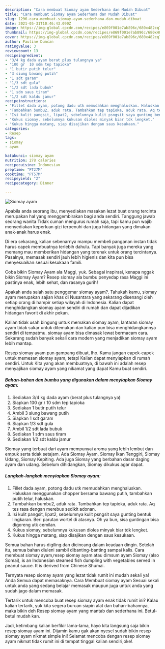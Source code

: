 ```yaml
---
description: "Cara membuat Siomay ayam Sederhana dan Mudah Dibuat"
title: "Cara membuat Siomay ayam Sederhana dan Mudah Dibuat"
slug: 1296-cara-membuat-siomay-ayam-sederhana-dan-mudah-dibuat
date: 2021-05-31T10:46:43.090Z
image: https://img-global.cpcdn.com/recipes/e869f001e7ab896c/680x482cq70/siomay-ayam-foto-resep-utama.jpg
thumbnail: https://img-global.cpcdn.com/recipes/e869f001e7ab896c/680x482cq70/siomay-ayam-foto-resep-utama.jpg
cover: https://img-global.cpcdn.com/recipes/e869f001e7ab896c/680x482cq70/siomay-ayam-foto-resep-utama.jpg
author: Pauline Duncan
ratingvalue: 3
reviewcount: 13
recipeingredient:
- "3/4 kg dada ayam berat plus tulangnya ya"
- "100 gr  10 sdm tep tapioka"
- "1 butir putih telur"
- "3 siung bawang putih"
- "1 sdt garam"
- "1/3 sdt gula"
- "1/2 sdt lada bubuk"
- "1 sdm saus tiram"
- "1/2 sdt kaldu jamur"
recipeinstructions:
- "Fillet dada ayam, potong dadu utk memudahkan menghaluskan. Haluskan menggunakan chopper bersama bawang putih, tambahkan putih telur, haluskan."
- "Tambahkan bumbu2, aduk rata. Tambahkan tep tapioka, aduk rata. Aq tes rasa dengan merebus sedikit adonan."
- "Isi kulit pangsit, lipat2, sebelumnya kulit psngsit saya gunting bentuk lingkaran. Beri parutan wortel di atasnya. Oh ya bun, sisa guntingan bisa digoreng utk cemilan."
- "Kukus siomay, sebelumnya kukusan dioles minyak biar tdk lengket."
- "Kukus hingga matang, siap disajikan dengan saus kesukaan."
categories:
- Resep
tags:
- siomay
- ayam

katakunci: siomay ayam 
nutrition: 278 calories
recipecuisine: Indonesian
preptime: "PT27M"
cooktime: "PT57M"
recipeyield: "2"
recipecategory: Dinner

---
```



![Siomay ayam](https://img-global.cpcdn.com/recipes/e869f001e7ab896c/680x482cq70/siomay-ayam-foto-resep-utama.jpg)

Apabila anda seorang ibu, menyediakan masakan lezat buat orang tercinta merupakan hal yang menggembirakan bagi anda sendiri. Tanggung jawab seorang  wanita Tidak cuman mengurus rumah saja, tapi kamu pun wajib menyediakan keperluan gizi terpenuhi dan juga hidangan yang dimakan anak-anak harus enak.

Di era  sekarang, kalian sebenarnya mampu membeli panganan instan tidak harus capek membuatnya terlebih dahulu. Tapi banyak juga mereka yang memang mau memberikan hidangan yang terenak untuk orang tercintanya. Pasalnya, memasak sendiri jauh lebih higienis dan kita pun bisa menyesuaikan sesuai kesukaan famili. 

Coba bikin Siomay Ayam ala Maggi, yuk. Sebagai inspirasi, kenapa nggak bikin Siomay Ayam? Resep siomay ala bumbu penyedap rasa Maggi ini pastinya enak, lebih sehat, dan rasanya gurih!

Apakah anda salah satu penggemar siomay ayam?. Tahukah kamu, siomay ayam merupakan sajian khas di Nusantara yang sekarang disenangi oleh setiap orang di hampir setiap wilayah di Indonesia. Kalian dapat menghidangkan siomay ayam sendiri di rumah dan dapat dijadikan hidangan favorit di akhir pekan.

Kalian tidak usah bingung untuk memakan siomay ayam, lantaran siomay ayam tidak sukar untuk ditemukan dan kalian pun bisa menghidangkannya sendiri di tempatmu. siomay ayam bisa dimasak lewat bermacam cara. Sekarang sudah banyak sekali cara modern yang menjadikan siomay ayam lebih mantap.

Resep siomay ayam pun gampang dibuat, lho. Kamu jangan capek-capek untuk memesan siomay ayam, tetapi Kalian dapat menyiapkan di rumah sendiri. Untuk Kita yang akan membuatnya, di bawah ini adalah resep menyajikan siomay ayam yang nikamat yang dapat Kamu buat sendiri.

<!--inarticleads1-->

##### Bahan-bahan dan bumbu yang digunakan dalam menyiapkan Siomay ayam:

1. Sediakan 3/4 kg dada ayam (berat plus tulangnya ya)
1. Siapkan 100 gr / 10 sdm tep tapioka
1. Sediakan 1 butir putih telur
1. Ambil 3 siung bawang putih
1. Siapkan 1 sdt garam
1. Siapkan 1/3 sdt gula
1. Ambil 1/2 sdt lada bubuk
1. Sediakan 1 sdm saus tiram
1. Sediakan 1/2 sdt kaldu jamur


Siomay yang terbuat dari ayam mempunyai aroma yang lebih lembut dan empuk serta tidak setajam. Ada Siomay Ayam, Siomay Ikan Tenggiri, Siomay Udang, Siomay Kepiting. Ada juga Siomay yang berbahan dasar daging ayam dan udang. Sebelum dihidangkan, Siomay dikukus agar dapat. 

<!--inarticleads2-->

##### Langkah-langkah menyiapkan Siomay ayam:

1. Fillet dada ayam, potong dadu utk memudahkan menghaluskan. Haluskan menggunakan chopper bersama bawang putih, tambahkan putih telur, haluskan.
1. Tambahkan bumbu2, aduk rata. Tambahkan tep tapioka, aduk rata. Aq tes rasa dengan merebus sedikit adonan.
1. Isi kulit pangsit, lipat2, sebelumnya kulit psngsit saya gunting bentuk lingkaran. Beri parutan wortel di atasnya. Oh ya bun, sisa guntingan bisa digoreng utk cemilan.
1. Kukus siomay, sebelumnya kukusan dioles minyak biar tdk lengket.
1. Kukus hingga matang, siap disajikan dengan saus kesukaan.


Semua bahan harus digiling dan dicincang dalam keadaan dingin. Setelah itu, semua bahan diuleni sambil dibanting-banting sampai kalis. Cara membuat siomay ayam,resep siomay ayam atau dimsum ayam Siomay (also Somai), is an Indonesian steamed fish dumpling with vegetables served in peanut sauce. It is derived from Chinese Shumai. 

Ternyata resep siomay ayam yang lezat tidak rumit ini mudah sekali ya! Anda Semua dapat memasaknya. Cara Membuat siomay ayam Sesuai sekali untuk anda yang sedang belajar memasak maupun juga untuk anda yang sudah jago dalam memasak.

Tertarik untuk mencoba buat resep siomay ayam enak tidak rumit ini? Kalau kalian tertarik, yuk kita segera buruan siapin alat dan bahan-bahannya, maka bikin deh Resep siomay ayam yang mantab dan sederhana ini. Betul-betul mudah kan. 

Jadi, ketimbang kalian berfikir lama-lama, hayo kita langsung saja bikin resep siomay ayam ini. Dijamin kamu gak akan nyesel sudah bikin resep siomay ayam nikmat simple ini! Selamat mencoba dengan resep siomay ayam nikmat tidak rumit ini di tempat tinggal kalian sendiri,oke!.

